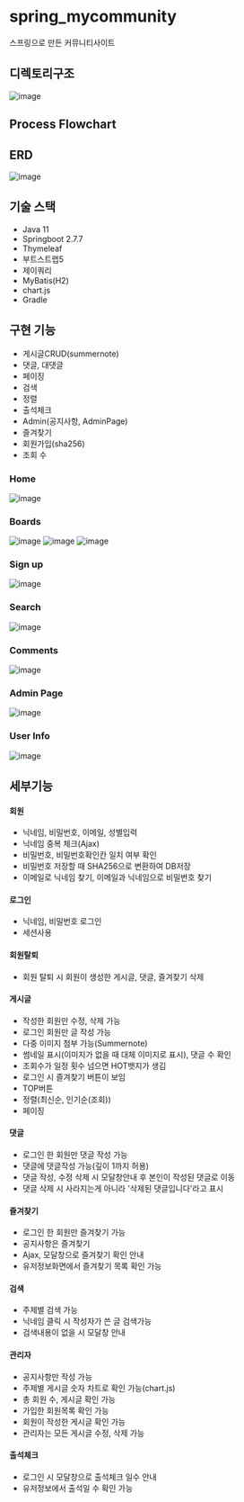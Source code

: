 # spring_mycommunity
스프링으로 만든 커뮤니티사이트


## 디렉토리구조
![image](https://user-images.githubusercontent.com/80504740/229421096-0e1d66e5-9021-48ed-8f32-e04939738cf2.png)


## Process Flowchart


## ERD
![image](https://user-images.githubusercontent.com/80504740/230013920-6d85e0f0-d531-48f0-b366-5c45039f6a96.png)


## 기술 스택
- Java 11
- Springboot 2.7.7
- Thymeleaf
- 부트스트랩5
- 제이쿼리
- MyBatis(H2)
- chart.js
- Gradle


## 구현 기능
- 게시글CRUD(summernote)
- 댓글, 대댓글
- 페이징
- 검색
- 정렬
- 출석체크
- Admin(공지사항, AdminPage)
- 즐겨찾기
- 회원가입(sha256)
- 조회 수

### Home
![image](https://user-images.githubusercontent.com/80504740/229420084-ddd8ed53-f6d3-4978-bada-eb822bc03949.png)

### Boards
![image](https://user-images.githubusercontent.com/80504740/229420135-cbb033bb-46ee-4641-b9aa-84ede1d3e670.png)
![image](https://user-images.githubusercontent.com/80504740/229962470-6e243315-7f25-4f14-98f7-a46880cdca00.png)
![image](https://user-images.githubusercontent.com/80504740/229978002-c82d9d9c-4be2-4e1f-a046-416d151822f5.png)



### Sign up
![image](https://user-images.githubusercontent.com/80504740/229420174-4bf3f904-9494-4ba8-8b38-05f13262ec83.png)

### Search
![image](https://user-images.githubusercontent.com/80504740/229420234-6b7cb8c7-7209-4a05-9468-db43d0869d20.png)


### Comments
![image](https://user-images.githubusercontent.com/80504740/229420427-3faa9ada-5fe3-4b22-85be-b9589a8149f0.png)


### Admin Page
![image](https://user-images.githubusercontent.com/80504740/229420481-76e6b448-0d2c-4c72-9b86-65f6a12e5e86.png)


### User Info
![image](https://user-images.githubusercontent.com/80504740/229693389-8324661a-e4ec-43b4-9415-0426f16b7c32.png)


## 세부기능

#### 회원
- 닉네임, 비밀번호, 이메일, 성별입력
- 닉네임 중복 체크(Ajax)
- 비밀번호, 비밀번호확인칸 일치 여부 확인
- 비밀번호 저장할 때 SHA256으로 변환하여 DB저장
- 이메일로 닉네임 찾기, 이메일과 닉네임으로 비밀번호 찾기


#### 로그인
- 닉네임, 비밀번호 로그인
- 세션사용


#### 회원탈퇴
- 회원 탈퇴 시 회원이 생성한 게시글, 댓글, 즐겨찾기 삭제


#### 게시글
- 작성한 회원만 수정, 삭제 가능
- 로그인 회원만 글 작성 가능
- 다중 이미지 첨부 가능(Summernote)
- 썸네일 표시(이미지가 없을 때 대체 이미지로 표시), 댓글 수 확인
- 조회수가 일정 횟수 넘으면 HOT뱃지가 생김
- 로그인 시 즐겨찾기 버튼이 보임
- TOP버튼
- 정렬(최신순, 인기순(조회))
- 페이징


#### 댓글
- 로그인 한 회원만 댓글 작성 가능
- 댓글에 댓글작성 가능(깊이 1까지 허용)
- 댓글 작성, 수정 삭제 시 모달창안내 후 본인이 작성된 댓글로 이동
- 댓글 삭제 시 사라지는게 아니라 '삭제된 댓글입니다'라고 표시


#### 즐겨찾기
- 로그인 한 회원만 즐겨찾기 가능
- 공지사항은 즐겨찾기 
- Ajax, 모달창으로 즐겨찾기 확인 안내
- 유저정보화면에서 즐겨찾기 목록 확인 가능


#### 검색
- 주제별 검색 가능
- 닉네임 클릭 시 작성자가 쓴 글 검색가능
- 검색내용이 없을 시 모달창 안내


#### 관리자
- 공지사항만 작성 가능
- 주제별 게시글 숫자 차트로 확인 가능(chart.js)
- 총 회원 수, 게시글 확인 가능
- 가입한 회원목록 확인 가능
- 회원이 작성한 게시글 확인 가능
- 관리자는 모든 게시글 수정, 삭제 가능


#### 출석체크
- 로그인 시 모달창으로 출석체크 일수 안내
- 유저정보에서 출석일 수 확인 가능 
